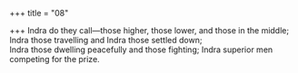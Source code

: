 +++
title = "08"

+++
Indra do they call—those higher, those lower, and those in the middle;  Indra those travelling and Indra those settled down;  
Indra those dwelling peacefully and those fighting; Indra superior men  competing for the prize.  